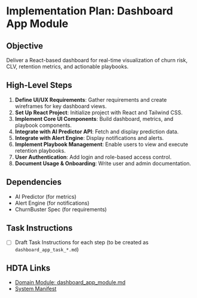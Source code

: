 # Implementation Plan: Dashboard App Module

## Objective
Deliver a React-based dashboard for real-time visualization of churn risk, CLV, retention metrics, and actionable playbooks.

## High-Level Steps
1. **Define UI/UX Requirements**: Gather requirements and create wireframes for key dashboard views.
2. **Set Up React Project**: Initialize project with React and Tailwind CSS.
3. **Implement Core UI Components**: Build dashboard, metrics, and playbook components.
4. **Integrate with AI Predictor API**: Fetch and display prediction data.
5. **Integrate with Alert Engine**: Display notifications and alerts.
6. **Implement Playbook Management**: Enable users to view and execute retention playbooks.
7. **User Authentication**: Add login and role-based access control.
8. **Document Usage & Onboarding**: Write user and admin documentation.

## Dependencies
- AI Predictor (for metrics)
- Alert Engine (for notifications)
- ChurnBuster Spec (for requirements)

## Task Instructions
- [ ] Draft Task Instructions for each step (to be created as `dashboard_app_task_*.md`)

## HDTA Links
- [Domain Module: dashboard_app_module.md](dashboard_app_module.md)
- [System Manifest](../cline_docs/system_manifest.md)
